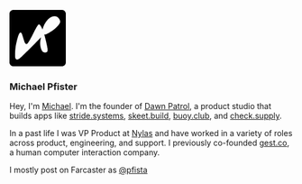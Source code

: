 [![Michael Pfister Logo](gh.png)](https://pfista.com)

### Michael Pfister

Hey, I'm [Michael](https://michaelpfister.com). I'm the founder of [Dawn Patrol](https://dawnpatrol.llc), a product studio that builds apps like [stride.systems](https://stride.systems), [skeet.build](https://skeet.build), [buoy.club](https://buoy.club), and [check.supply](https://check.supply).

In a past life I was VP Product at [Nylas](nylas.com) and have worked in a variety of roles across product, engineering, and support. I previously co-founded [gest.co](gest.co), a human computer interaction company.

I mostly post on Farcaster as [@pfista](https://warpcast.com/pfista)

